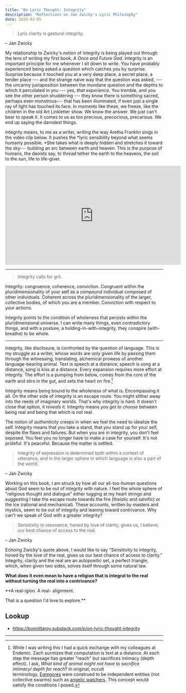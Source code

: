 ```yaml
---
title: "On Lyric Thought: Integrity"
description: "Reflections on Jan Zwicky's Lyric Philosophy"
date: 2024-03-05
---
```


> Lyric clarity is gestural integrity.

– Jan Zwicky

My relationship to Zwicky's notion of integrity is being played out through the lens of writing my first book, *A Once and Future God*. Integrity is an important principle for me whenever I sit down to write. You have probably experienced being asked a question which catches you by surprise. Surprise because it touched you at a very deep place, a secret place, a tender place --- and the strange naive way that the question was asked, --- the uncanny juxtaposition between the mundane question and the depths to which it percolated in you --- yes, *that experience*. You tremble, and you see the other person shuddering --- they know there is something sacred, perhaps even monstrous--- that has been illuminated, if even just a single ray of light has touched its face. In moments like these, we freeze, like the children in the old Art Linkletter show. We know the answer. We just can't bear to speak it. It comes to us as too precious, precocious, precarious. We end up saying the darndest things.

Integrity means, to me as a writer, writing the way Aretha Franklin sings in the video clip below. It pushes the *lyric sensibility beyond what seems humanly possible. *She takes what is deeply hidden and stretches it toward the sky--- building an arc between earth and heaven. This is the purpose of humans, the daoists say, to thread tether the earth to the heavens, the soil to the sun, life to life-giver.

<iframe width="560" height="315" src="https://www.youtube.com/embed/CBKwV6oNYvw?si=76AAWWDtO0hUps1g" title="YouTube video player" frameborder="0" allow="accelerometer; autoplay; clipboard-write; encrypted-media; gyroscope; picture-in-picture; web-share" referrerpolicy="strict-origin-when-cross-origin" allowfullscreen></iframe>

---

> Integrity calls for grit.

Integrity: congruence, coherence, conviction. Congruent within the pluridimensionality of your self as a compound individual composed of other individuals. Coherent across the pluridimensionality of the larger, collective bodies, of which you are a member. Conviction with respect to your actions.

Integrity points to the condition of wholeness that persists within the pluridimensional universe. I can write many things, even contradictory things, and with a posture, a holding-in-with-integrity, they conspire (with-breathe) to be whole.

---

Integrity, like disclosure, is confronted by the question of language. This is my struggle as a writer, whose words are only given life by passing them through the witnessing, translating, alchemical prowess of another language-bearing animal. Text is speech at a distance; speech is song at a distance, song is kiss at a distance. Every expansion requires more effort at integrity. The effort is a pumping from below, comes from the core of the earth and stirs in the gut, and sets the heart on fire.[^1]

Integrity means being bound to the wholeness of what is. Encompassing it all. On the other side of integrity is an escape route. You might slither away into the reeds of imaginary worlds. That's why integrity is hard. It doesn't close that option, it *reveals* it. Integrity means *you get to choose* between being real and being that which is not real.

The notion of *authenticity* creeps in when we feel the need to idealize the self. Integrity means that you take a stand, that you stand up for your self, despite the flaws and failures. But when you are in integrity, you don't feel exposed. You feel you no longer have to make a case for yourself. It's not prideful. It's peaceful. Because the matter is settled.

> Integrity of expression is determined both within a context of utterance, and in the larger sphere in which language is also a part of the world.

– Jan Zwicky

Working on this book, I am struck by how all our all-too-human questions about God seem to be out of integrity with nature. I feel the whole sphere of "religious thought and dialogue" either tugging at my heart strings and suggesting I take the escape route towards the fire (theistic and salvific) or the ice (rational and mechanical). These accounts, written by masters and mystics, seem to be out of integrity and leaning toward contrivance. Why can't we speak of God with a greater integrity?

> Sensitivity to resonance, honed by love of clarity, gives us, I believe, our best chance of access to the real.

– Jan Zwicky

Echoing Zwicky's quote above, I would like to say "Sensitivity to integrity, honed by the love of the real, gives us our best chance of access to clarity." Integrity, clarity and the real are an autopoeitic set, a perfect triangle, which, when given two sides, solves itself through some natural law.

**What does it even mean to have a religion that is integral to the real without turning the real into a contrivance?**

**A real-igion. A real- alignment.

That is a question I'd love to explore.**

## Lookup

- https://bonnittaroy.substack.com/p/on-lyric-thought-integrity

---

[^1]: While I was writing this I had a quick exchange with my colleagues at Endemic. Zach surmizes that computation is text at a distance. At each step the message has greater "reach" but sacrifices intimacy (depth effect). I ask, *What kind of animal might not have to sacrifice intimacy/* *depth for reach*? In original, occult terminology, [Egregores](https://en.wikipedia.org/wiki/Egregore) were construed to be independent entities (not collective swarms) such as [angelic watchers](https://en.wikipedia.org/wiki/Watcher_(angel)). This concept would satisfy the conditions I posed.
